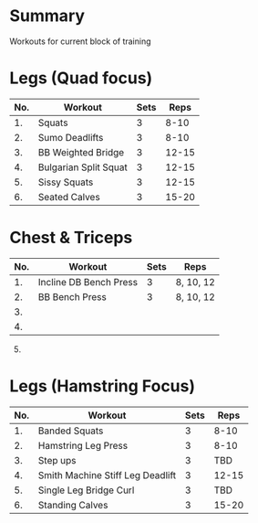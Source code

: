 # Summary
Workouts for current block of training

# Legs (Quad focus)

No. | Workout | Sets | Reps
--- | --- | --- | ---
1. | Squats | 3 | 8-10
2. | Sumo Deadlifts | 3 | 8-10
3. | BB Weighted Bridge | 3 | 12-15
4. | Bulgarian Split Squat | 3 | 12-15
5. | Sissy Squats | 3 | 12-15
6. | Seated Calves | 3 | 15-20


# Chest & Triceps

No. | Workout | Sets | Reps
--- | --- | --- | ---
1. | Incline DB Bench Press | 3 | 8, 10, 12
2. | BB Bench Press | 3 | 8, 10, 12
3. |
4. |
5.

# Legs (Hamstring Focus)
No. | Workout | Sets | Reps
--- | --- | --- | ---
1. | Banded Squats | 3 | 8-10
2. | Hamstring Leg Press | 3 | 8-10
3. | Step ups | 3 | TBD
4. | Smith Machine Stiff Leg Deadlift | 3 | 12-15
5. | Single Leg Bridge Curl | 3 | TBD
6. | Standing Calves | 3 | 15-20
